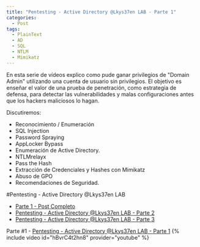 ```yaml
---
title: "Pentesting - Active Directory @Lkys37en LAB - Parte 1" 
categories:
  - Post
tags:
  - PlainText
  - AD
  - SQL
  - NTLM
  - Mimikatz
---
```


En esta serie de vídeos explico como pude ganar privilegios de "Domain Admin" utilizando una cuenta de usuario sin privilegios. El objetivo es enseñar el valor de una prueba de penetración, como estrategia de defensa, para detectar las vulnerabilidades y malas configuraciones antes que los hackers maliciosos lo hagan.

Discutiremos:
* Reconocimiento / Enumeración
* SQL Injection
* Password Spraying
* AppLocker Bypass
* Enumeración de Active Directory.
* NTLMrelayx
* Pass the Hash
* Extracción de Credenciales y Hashes con Mimikatz
* Abuso de GPO
* Recomendaciones de Seguridad.

#Pentesting - Active Directory @Lkys37en LAB
* [Parte 1 - Post Completo](/Pentesting-AD-Lkys37enLab-parte1/)
* [Pentesting - Active Directory @Lkys37en LAB - Parte 2](/Pentesting-AD-Lkys37enLab-parte2/)
* [Pentesting - Active Directory @Lkys37en LAB - Parte 3](/Pentesting-AD-Lkys37enLab-parte3/)

Parte #1 - [Pentesting - Active Directory @Lkys37en LAB - Parte 1](https://youtu.be/hBvrC4t2hn8)
{% include video id="hBvrC4t2hn8" provider="youtube" %}
